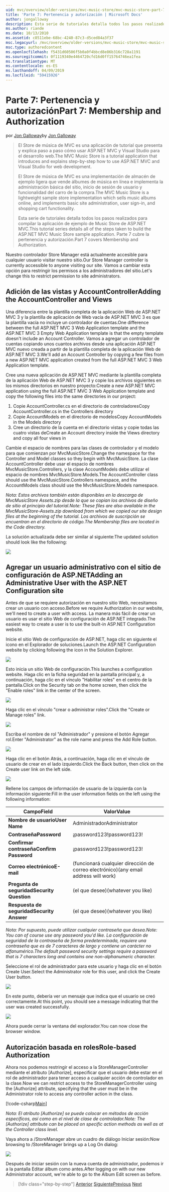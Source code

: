 ```yaml
---
uid: mvc/overview/older-versions/mvc-music-store/mvc-music-store-part-7
title: 'Parte 7: Pertenencia y autorización | Microsoft Docs'
author: jongalloway
description: Esta serie de tutoriales detalla todos los pasos realizados para compilar la aplicación de ejemplo de Music Store de ASP.NET MVC. Parte 7 cubre la pertenencia y autorización.
ms.author: riande
ms.date: 10/13/2010
ms.assetid: c8511ebe-68bc-4240-87c3-d5ced84a3f37
msc.legacyurl: /mvc/overview/older-versions/mvc-music-store/mvc-music-store-part-7
msc.type: authoredcontent
ms.openlocfilehash: f5431d60506f5b0a0f4bbcd8e86b316c728a1191
ms.sourcegitcommit: 0f1119340e4464720cfd16d0ff15764746ea1fea
ms.translationtype: MT
ms.contentlocale: es-ES
ms.lasthandoff: 04/09/2019
ms.locfileid: "59415926"
---
```

# <a name="part-7-membership-and-authorization"></a><span data-ttu-id="57630-104">Parte 7: Pertenencia y autorización</span><span class="sxs-lookup"><span data-stu-id="57630-104">Part 7: Membership and Authorization</span></span>

<span data-ttu-id="57630-105">por [Jon Galloway](https://github.com/jongalloway)</span><span class="sxs-lookup"><span data-stu-id="57630-105">by [Jon Galloway](https://github.com/jongalloway)</span></span>

> <span data-ttu-id="57630-106">El Store de música de MVC es una aplicación de tutorial que presenta y explica paso a paso cómo usar ASP.NET MVC y Visual Studio para el desarrollo web.</span><span class="sxs-lookup"><span data-stu-id="57630-106">The MVC Music Store is a tutorial application that introduces and explains step-by-step how to use ASP.NET MVC and Visual Studio for web development.</span></span>  
>   
> <span data-ttu-id="57630-107">El Store de música de MVC es una implementación de almacén de ejemplo ligera que vende álbumes de música en línea e implementa la administración básica del sitio, inicio de sesión de usuario y funcionalidad del carro de la compra.</span><span class="sxs-lookup"><span data-stu-id="57630-107">The MVC Music Store is a lightweight sample store implementation which sells music albums online, and implements basic site administration, user sign-in, and shopping cart functionality.</span></span>  
>   
> <span data-ttu-id="57630-108">Esta serie de tutoriales detalla todos los pasos realizados para compilar la aplicación de ejemplo de Music Store de ASP.NET MVC.</span><span class="sxs-lookup"><span data-stu-id="57630-108">This tutorial series details all of the steps taken to build the ASP.NET MVC Music Store sample application.</span></span> <span data-ttu-id="57630-109">Parte 7 cubre la pertenencia y autorización.</span><span class="sxs-lookup"><span data-stu-id="57630-109">Part 7 covers Membership and Authorization.</span></span>


<span data-ttu-id="57630-110">Nuestro controlador Store Manager está actualmente accesible para cualquier usuario visitar nuestro sitio.</span><span class="sxs-lookup"><span data-stu-id="57630-110">Our Store Manager controller is currently accessible to anyone visiting our site.</span></span> <span data-ttu-id="57630-111">Vamos a cambiar esta opción para restringir los permisos a los administradores del sitio.</span><span class="sxs-lookup"><span data-stu-id="57630-111">Let's change this to restrict permission to site administrators.</span></span>

## <a name="adding-the-accountcontroller-and-views"></a><span data-ttu-id="57630-112">Adición de las vistas y AccountController</span><span class="sxs-lookup"><span data-stu-id="57630-112">Adding the AccountController and Views</span></span>

<span data-ttu-id="57630-113">Una diferencia entre la plantilla completa de la aplicación Web de ASP.NET MVC 3 y la plantilla de aplicación de Web vacía de ASP.NET MVC 3 es que la plantilla vacía no incluye un controlador de cuentas.</span><span class="sxs-lookup"><span data-stu-id="57630-113">One difference between the full ASP.NET MVC 3 Web Application template and the ASP.NET MVC 3 Empty Web Application template is that the empty template doesn't include an Account Controller.</span></span> <span data-ttu-id="57630-114">Vamos a agregar un controlador de cuentas copiando unos cuantos archivos desde una aplicación ASP.NET MVC nuevo creada a partir de la plantilla completa de la aplicación Web de ASP.NET MVC 3.</span><span class="sxs-lookup"><span data-stu-id="57630-114">We'll add an Account Controller by copying a few files from a new ASP.NET MVC application created from the full ASP.NET MVC 3 Web Application template.</span></span>

<span data-ttu-id="57630-115">Cree una nueva aplicación de ASP.NET MVC mediante la plantilla completa de la aplicación Web de ASP.NET MVC 3 y copie los archivos siguientes en los mismos directorios en nuestro proyecto:</span><span class="sxs-lookup"><span data-stu-id="57630-115">Create a new ASP.NET MVC application using the full ASP.NET MVC 3 Web Application template and copy the following files into the same directories in our project:</span></span>

1. <span data-ttu-id="57630-116">Copie AccountController.cs en el directorio de controladores</span><span class="sxs-lookup"><span data-stu-id="57630-116">Copy AccountController.cs in the Controllers directory</span></span>
2. <span data-ttu-id="57630-117">Copie AccountModels en el directorio de modelos</span><span class="sxs-lookup"><span data-stu-id="57630-117">Copy AccountModels in the Models directory</span></span>
3. <span data-ttu-id="57630-118">Cree un directorio de la cuenta en el directorio vistas y copie todas las cuatro vistas de</span><span class="sxs-lookup"><span data-stu-id="57630-118">Create an Account directory inside the Views directory and copy all four views in</span></span>

<span data-ttu-id="57630-119">Cambie el espacio de nombres para las clases de controlador y el modelo para que comienzan por MvcMusicStore.</span><span class="sxs-lookup"><span data-stu-id="57630-119">Change the namespace for the Controller and Model classes so they begin with MvcMusicStore.</span></span> <span data-ttu-id="57630-120">La clase AccountController debe usar el espacio de nombres MvcMusicStore.Controllers, y la clase AccountModels debe utilizar el espacio de nombres MvcMusicStore.Models.</span><span class="sxs-lookup"><span data-stu-id="57630-120">The AccountController class should use the MvcMusicStore.Controllers namespace, and the AccountModels class should use the MvcMusicStore.Models namespace.</span></span>

*<span data-ttu-id="57630-121">Nota: Estos archivos también están disponibles en la descarga de MvcMusicStore Assets.zip desde la que se copian los archivos de diseño de sitio al principio del tutorial.</span><span class="sxs-lookup"><span data-stu-id="57630-121">Note: These files are also available in the MvcMusicStore-Assets.zip download from which we copied our site design files at the beginning of the tutorial.</span></span> <span data-ttu-id="57630-122">Los archivos de suscripción se encuentran en el directorio de código.</span><span class="sxs-lookup"><span data-stu-id="57630-122">The Membership files are located in the Code directory.</span></span>*

<span data-ttu-id="57630-123">La solución actualizada debe ser similar al siguiente:</span><span class="sxs-lookup"><span data-stu-id="57630-123">The updated solution should look like the following:</span></span>

![](mvc-music-store-part-7/_static/image1.png)

## <a name="adding-an-administrative-user-with-the-aspnet-configuration-site"></a><span data-ttu-id="57630-124">Agregar un usuario administrativo con el sitio de configuración de ASP.NET</span><span class="sxs-lookup"><span data-stu-id="57630-124">Adding an Administrative User with the ASP.NET Configuration site</span></span>

<span data-ttu-id="57630-125">Antes de que se requiere autorización en nuestro sitio Web, necesitamos crear un usuario con acceso.</span><span class="sxs-lookup"><span data-stu-id="57630-125">Before we require Authorization in our website, we'll need to create a user with access.</span></span> <span data-ttu-id="57630-126">La manera más fácil de crear un usuario es usar el sitio Web de configuración de ASP.NET integrado.</span><span class="sxs-lookup"><span data-stu-id="57630-126">The easiest way to create a user is to use the built-in ASP.NET Configuration website.</span></span>

<span data-ttu-id="57630-127">Inicie el sitio Web de configuración de ASP.NET, haga clic en siguiente el icono en el Explorador de soluciones.</span><span class="sxs-lookup"><span data-stu-id="57630-127">Launch the ASP.NET Configuration website by clicking following the icon in the Solution Explorer.</span></span>

![](mvc-music-store-part-7/_static/image2.png)

<span data-ttu-id="57630-128">Esto inicia un sitio Web de configuración.</span><span class="sxs-lookup"><span data-stu-id="57630-128">This launches a configuration website.</span></span> <span data-ttu-id="57630-129">Haga clic en la ficha seguridad en la pantalla principal y, a continuación, haga clic en el vínculo "Habilitar roles" en el centro de la pantalla.</span><span class="sxs-lookup"><span data-stu-id="57630-129">Click on the Security tab on the home screen, then click the "Enable roles" link in the center of the screen.</span></span>

![](mvc-music-store-part-7/_static/image3.png)

<span data-ttu-id="57630-130">Haga clic en el vínculo "crear o administrar roles".</span><span class="sxs-lookup"><span data-stu-id="57630-130">Click the "Create or Manage roles" link.</span></span>

![](mvc-music-store-part-7/_static/image4.png)

<span data-ttu-id="57630-131">Escriba el nombre de rol "Administrador" y presione el botón Agregar rol.</span><span class="sxs-lookup"><span data-stu-id="57630-131">Enter "Administrator" as the role name and press the Add Role button.</span></span>

![](mvc-music-store-part-7/_static/image5.png)

<span data-ttu-id="57630-132">Haga clic en el botón Atrás, a continuación, haga clic en el vínculo de usuario de crear en el lado izquierdo.</span><span class="sxs-lookup"><span data-stu-id="57630-132">Click the Back button, then click on the Create user link on the left side.</span></span>

![](mvc-music-store-part-7/_static/image6.png)

<span data-ttu-id="57630-133">Rellene los campos de información de usuario de la izquierda con la información siguiente:</span><span class="sxs-lookup"><span data-stu-id="57630-133">Fill in the user information fields on the left using the following information:</span></span>

| **<span data-ttu-id="57630-134">Campo</span><span class="sxs-lookup"><span data-stu-id="57630-134">Field</span></span>** | **<span data-ttu-id="57630-135">Valor</span><span class="sxs-lookup"><span data-stu-id="57630-135">Value</span></span>** |
| --- | --- |
| **<span data-ttu-id="57630-136">Nombre de usuario</span><span class="sxs-lookup"><span data-stu-id="57630-136">User Name</span></span>** | <span data-ttu-id="57630-137">Administrador</span><span class="sxs-lookup"><span data-stu-id="57630-137">Administrator</span></span> |
| **<span data-ttu-id="57630-138">Contraseña</span><span class="sxs-lookup"><span data-stu-id="57630-138">Password</span></span>** | <span data-ttu-id="57630-139">¡password123!</span><span class="sxs-lookup"><span data-stu-id="57630-139">password123!</span></span> |
| **<span data-ttu-id="57630-140">Confirmar contraseña</span><span class="sxs-lookup"><span data-stu-id="57630-140">Confirm Password</span></span>** | <span data-ttu-id="57630-141">¡password123!</span><span class="sxs-lookup"><span data-stu-id="57630-141">password123!</span></span> |
| **<span data-ttu-id="57630-142">Correo electrónico</span><span class="sxs-lookup"><span data-stu-id="57630-142">E-mail</span></span>** | <span data-ttu-id="57630-143">(funcionará cualquier dirección de correo electrónico)</span><span class="sxs-lookup"><span data-stu-id="57630-143">(any email address will work)</span></span> |
| **<span data-ttu-id="57630-144">Pregunta de seguridad</span><span class="sxs-lookup"><span data-stu-id="57630-144">Security Question</span></span>** | <span data-ttu-id="57630-145">(el que desee)</span><span class="sxs-lookup"><span data-stu-id="57630-145">(whatever you like)</span></span> |
| **<span data-ttu-id="57630-146">Respuesta de seguridad</span><span class="sxs-lookup"><span data-stu-id="57630-146">Security Answer</span></span>** | <span data-ttu-id="57630-147">(el que desee)</span><span class="sxs-lookup"><span data-stu-id="57630-147">(whatever you like)</span></span> |

*<span data-ttu-id="57630-148">Nota: Por supuesto, puede utilizar cualquier contraseña que desea.</span><span class="sxs-lookup"><span data-stu-id="57630-148">Note: You can of course use any password you'd like.</span></span> <span data-ttu-id="57630-149">La configuración de seguridad de la contraseña de forma predeterminada, requiere una contraseña que es de 7 caracteres de largo y contiene un carácter no alfanumérico.</span><span class="sxs-lookup"><span data-stu-id="57630-149">The default password security settings require a password that is 7 characters long and contains one non-alphanumeric character.</span></span>*

<span data-ttu-id="57630-150">Seleccione el rol de administrador para este usuario y haga clic en el botón Create User.</span><span class="sxs-lookup"><span data-stu-id="57630-150">Select the Administrator role for this user, and click the Create User button.</span></span>

![](mvc-music-store-part-7/_static/image7.png)

<span data-ttu-id="57630-151">En este punto, debería ver un mensaje que indica que el usuario se creó correctamente.</span><span class="sxs-lookup"><span data-stu-id="57630-151">At this point, you should see a message indicating that the user was created successfully.</span></span>

![](mvc-music-store-part-7/_static/image8.png)

<span data-ttu-id="57630-152">Ahora puede cerrar la ventana del explorador.</span><span class="sxs-lookup"><span data-stu-id="57630-152">You can now close the browser window.</span></span>

## <a name="role-based-authorization"></a><span data-ttu-id="57630-153">Autorización basada en roles</span><span class="sxs-lookup"><span data-stu-id="57630-153">Role-based Authorization</span></span>

<span data-ttu-id="57630-154">Ahora nos podemos restringir el acceso a la StoreManagerController mediante el atributo [Authorize], especificar que el usuario debe estar en el rol de administrador para tener acceso a cualquier acción de controlador en la clase.</span><span class="sxs-lookup"><span data-stu-id="57630-154">Now we can restrict access to the StoreManagerController using the [Authorize] attribute, specifying that the user must be in the Administrator role to access any controller action in the class.</span></span>

[!code-csharp[Main](mvc-music-store-part-7/samples/sample1.cs)]

*<span data-ttu-id="57630-155">Nota: El atributo [Authorize] se puede colocar en métodos de acción específicos, así como en el nivel de clase de controlador.</span><span class="sxs-lookup"><span data-stu-id="57630-155">Note: The [Authorize] attribute can be placed on specific action methods as well as at the Controller class level.</span></span>*

<span data-ttu-id="57630-156">Vaya ahora a /StoreManager abre un cuadro de diálogo Iniciar sesión:</span><span class="sxs-lookup"><span data-stu-id="57630-156">Now browsing to /StoreManager brings up a Log On dialog:</span></span>

![](mvc-music-store-part-7/_static/image9.png)

<span data-ttu-id="57630-157">Después de iniciar sesión con la nueva cuenta de administrador, podemos ir a la pantalla Editar álbum como antes.</span><span class="sxs-lookup"><span data-stu-id="57630-157">After logging on with our new Administrator account, we're able to go to the Album Edit screen as before.</span></span>

> [!div class="step-by-step"]
> <span data-ttu-id="57630-158">[Anterior](mvc-music-store-part-6.md)
> [Siguiente](mvc-music-store-part-8.md)</span><span class="sxs-lookup"><span data-stu-id="57630-158">[Previous](mvc-music-store-part-6.md)
[Next](mvc-music-store-part-8.md)</span></span>
